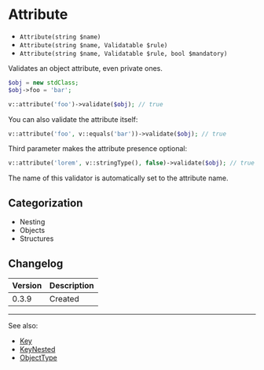 # Attribute

- `Attribute(string $name)`
- `Attribute(string $name, Validatable $rule)`
- `Attribute(string $name, Validatable $rule, bool $mandatory)`

Validates an object attribute, even private ones.

```php
$obj = new stdClass;
$obj->foo = 'bar';

v::attribute('foo')->validate($obj); // true
```

You can also validate the attribute itself:

```php
v::attribute('foo', v::equals('bar'))->validate($obj); // true
```

Third parameter makes the attribute presence optional:

```php
v::attribute('lorem', v::stringType(), false)->validate($obj); // true
```

The name of this validator is automatically set to the attribute name.

## Categorization

- Nesting
- Objects
- Structures

## Changelog

Version | Description
--------|-------------
  0.3.9 | Created

***
See also:

- [Key](Key.md)
- [KeyNested](KeyNested.md)
- [ObjectType](ObjectType.md)

